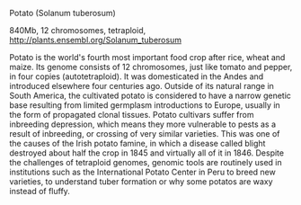 
Potato (Solanum tuberosum)

840Mb, 12 chromosomes, tetraploid, http://plants.ensembl.org/Solanum_tuberosum

Potato is the world's fourth most important food crop after rice, wheat and maize. Its genome consists of 12 chromosomes, just like tomato and pepper, in four copies (autotetraploid). It was domesticated in the Andes and introduced elsewhere four centuries ago. Outside of its natural range in South America, the cultivated potato is considered to have a narrow genetic base resulting from limited germplasm introductions to Europe, usually in the form of propagated clonal tissues. Potato cultivars suffer from inbreeding depression, which means they more vulnerable to pests as a result of inbreeding, or crossing of very similar varieties. This was one of the causes of the Irish potato famine, in which a disease called blight destroyed about half the crop in 1845 and virtually all of it in 1846. Despite the challenges of tetraploid genomes, genomic tools are routinely used in institutions such as the International Potato Center in Peru to breed new varieties, to understand tuber formation or why some potatos are waxy instead of fluffy.
